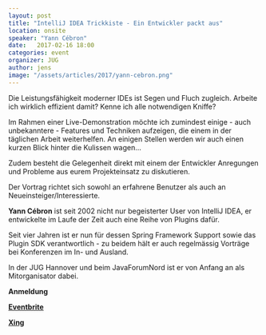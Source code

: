```yaml
---
layout: post
title: "IntelliJ IDEA Trickkiste - Ein Entwickler packt aus"
location: onsite
speaker: "Yann Cébron" 
date:   2017-02-16 18:00
categories: event
organizer: JUG
author: jens
image: "/assets/articles/2017/yann-cebron.png"
---
```

Die Leistungsfähigkeit moderner IDEs ist Segen und Fluch zugleich. Arbeite ich wirklich effizient damit? Kenne ich alle notwendigen Kniffe?

Im Rahmen einer Live-Demonstration möchte ich zumindest einige - auch unbekanntere - Features und Techniken aufzeigen, die einem in der täglichen Arbeit weiterhelfen. An einigen Stellen werden wir auch einen kurzen Blick hinter die Kulissen wagen...

Zudem besteht die Gelegenheit direkt mit einem der Entwickler Anregungen und Probleme aus eurem Projekteinsatz zu diskutieren.

Der Vortrag richtet sich sowohl an erfahrene Benutzer als auch an Neueinsteiger/Interessierte.



**Yann Cébron** ist seit 2002 nicht nur begeisterter User von IntelliJ IDEA, er entwickelte im Laufe der Zeit auch eine Reihe von Plugins dafür.

Seit vier Jahren ist er nun für dessen Spring Framework Support sowie das Plugin SDK verantwortlich - zu beidem hält er auch regelmässig Vorträge bei Konferenzen im In- und Ausland.

In der JUG Hannover und beim JavaForumNord ist er von Anfang an als Mitorganisator dabei.

 
**Anmeldung**

**[Eventbrite](https://www.eventbrite.de/e/intellij-idea-trickkiste-ein-entwickler-packt-aus-tickets-30657962792)**

**[Xing](https://www.xing.com/events/intellij-idea-trickkiste-entwickler-packt-1763780)**
